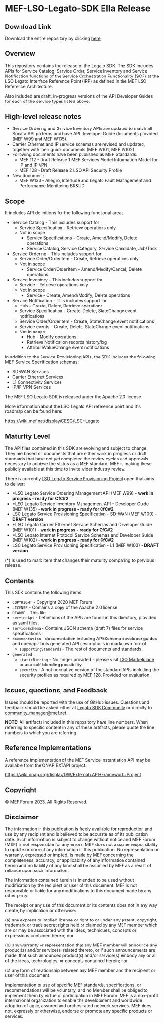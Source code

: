 # MEF-LSO-Legato-SDK Ella Release

## Download Link

Download the entire repository by clicking [here](https://github.com/MEF-GIT/MEF-LSO-Legato-SDK/releases/download/ella/MEF-LSO-Legato-SDK-ella.zip)

## Overview

This repository contains the release of the Legato SDK. The SDK includes APIs for Service Catalog, Service Order, Service Inventory and Service Notification functions of the Service Orchestration Functionality (SOF) at the LSO Legato Interface Reference Point (IRP) as defined in the MEF LSO Reference Architecture.

Also included are draft, in-progress versions of the API Developer Guides for each of the service types listed above.

## High-level release notes

- Service Ordering and Service Inventory APIs are updated to match all Sonata API patterns and have API Developer Guide documents provided (MEF W99 and MEF W135).
- Carrier Ethernet and IP service schemas are revised and updated, together with their guide documents (MEF W101, MEF W102)
- Following documents have been published as MEF Standards:
  - MEF 112 - Draft Release 1 MEF Services Model Information Model for IP and IP VPN
  - MEF 128 - Draft Release 2 LSO API Security Profile
- New document:
  - MEF W133 - Allegro, Interlude and Legato Fault Management and Performance Monitoring BR&UC

## Scope

It includes API definitions for the following functional areas:

- Service Catalog - This includes support for
  - Service Specification - Retrieve operations only
  - Not in scope
    - Service Specifications - Create, Amend/Modify, Delete operations
    - Service Catalog, Service Category, Service Candidate, Job/Task
- Service Ordering - This includes support for
  - Service Order/OrderItem - Create, Retrieve operations only
  - Not in scope
    - Service Order/OrderItem - Amend/Modify/Cancel, Delete operations
- Service Inventory - This includes support for
  - Service - Retrieve operations only
  - Not in scope
    - Service - Create, Amend/Modify, Delete operations
- Service Notification - This includes support for
  - Hub - Create, Delete, Retrieve operations
  - Service Specification - Create, Delete, StateChange event notifications
  - Service Order/OrderItem - Create, StateChange event notifications
  - Service events - Create, Delete, StateChange event notifications
  - Not in scope
    - Hub - Modify operations
    - Retrieve Notification records history/log
    - AttributeValueChange event notifications

In addition to the Service Provisioning APIs, the SDK includes the following MEF Service Specification schemas:

- SD-WAN Services
- Carrier Ethernet Services
- L1 Connectivity Services
- IP/IP-VPN Services

The MEF LSO Legato SDK is released under the Apache 2.0 license.

More information about the LSO Legato API reference point and it's roadmap can be found here:

https://wiki.mef.net/display/CESG/LSO+Legato

## Maturity Level

The API files contained in this SDK are evolving and subject to change. They are based on documents that are either work in progress or draft standards that have not yet completed the review cycles and approvals necessary to achieve the status as a MEF standard. MEF is making these publicly available at this time to invite wider industry review.

There is currently [LSO Legato Service Provisioning Project](https://wiki.mef.net/display/LSO/LSO+Legato+Service+API+-+Project+Home+Page) open that aims to deliver:

- *LSO Legato Service Ordering Management API (MEF W99) - **work in progress - ready for CfC#2**
- *LSO Legato Service Inventory Management API - Developer Guide (MEF W135) - **work in progress - ready for CfC#2**
- LSO Legato Service Provisioning Specification - SD-WAN (MEF W100) - **DRAFT version**
- *LSO Legato Carrier Ethernet Service Schemas and Developer Guide (MEF W101) - **work in progress - ready for CfC#2**
- *LSO Legato Internet Protocol Service Schemas and Developer Guide (MEF W102) - **work in progress - ready for CfC#2**
- LSO Legato Service Provisioning Specification - L1 (MEF W103) - **DRAFT version**

(*) is used to mark item that changes their maturity comparing to previous release.

## Contents

This SDK contains the following items:

- `COPYRIGHT` - Copyright 2020 MEF Forum
- `LICENSE` - Contains a copy of the Apache 2.0 license
- `README` - This file
- `serviceApi` - Definitions of the APIs are found in this directory, provided as yaml files.
- `serviceSchema` - Contains JSON schema (draft 7) files for service specifications.
- `documentation` - documentation including API/Schema developer guides and openapi-tools generated API descriptions in markdown format
  - `supportingStandards` - The rest of documents and standards.
- `generated`
  - `staticBinding` - No longer provided - please visit [LSO Marketplace](http://lso.mef.net) to use self-blending possibility.
  - `security` - A not normative version of the standard APIs including the security profiles as required by MEF 128. Provided for evaluation.

## Issues, questions, and Feedback

Issues should be reported with the use of GitHub issues. Questions and feedback should be asked either at [Legato SDK Community](https://github.com/orgs/MEF-GIT/teams/mef-lso-legato-sdk-community) or directly to community_manager@mef.net.

**NOTE:** All artifacts included in this repository have line numbers. When referring to specific content in any of these artifacts, please quote the line numbers to which you are referring.

## Reference Implementations

A reference implementation of the MEF Service Instantiation API may be available from the ONAP EXTAPI project.

https://wiki.onap.org/display/DW/External+API+Framework+Project

## Copyright

© MEF Forum 2023. All Rights Reserved.

## Disclaimer

The information in this publication is freely available for reproduction and use by any recipient and is believed to be accurate as of its publication date. Such information is subject to change without notice and MEF Forum (MEF) is not responsible for any errors. MEF does not assume responsibility to update or correct any information in this publication. No representation or warranty, expressed or implied, is made by MEF concerning the completeness, accuracy, or applicability of any information contained herein and no liability of any kind shall be assumed by MEF as a result of reliance upon such information.

The information contained herein is intended to be used without modification by the recipient or user of this document. MEF is not responsible or liable for any modifications to this document made by any other party.

The receipt or any use of this document or its contents does not in any way create, by implication or otherwise:

(a) any express or implied license or right to or under any patent, copyright, trademark or trade secret rights held or claimed by any MEF member which are  or may be associated with the ideas, techniques, concepts or expressions contained herein; nor

(b) any warranty or representation that any MEF member will announce any product(s) and/or service(s) related thereto, or if such announcements are made, that such announced product(s) and/or service(s) embody any or all of the ideas, technologies, or concepts contained herein; nor

(c) any form of relationship between any MEF member and the recipient or user of this document.

Implementation or use of specific MEF standards, specifications, or recommendations will be voluntary, and no Member shall be obliged to implement them by virtue of participation in MEF Forum. MEF is a non-profit international organization to enable the development and worldwide adoption of agile, assured and orchestrated network services. MEF does not, expressly or otherwise, endorse or promote any specific products or services.
